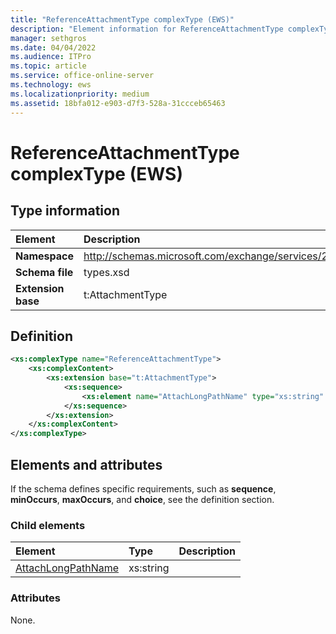 ```yaml
---
title: "ReferenceAttachmentType complexType (EWS)"
description: "Element information for ReferenceAttachmentType complexType"
manager: sethgros
ms.date: 04/04/2022
ms.audience: ITPro
ms.topic: article
ms.service: office-online-server
ms.technology: ews
ms.localizationpriority: medium
ms.assetid: 18bfa012-e903-d7f3-528a-31ccceb65463
---
```


# ReferenceAttachmentType complexType (EWS)

## Type information

|Element|Description|
|:-----|:-----|
|**Namespace** <br/> |http://schemas.microsoft.com/exchange/services/2006/types  <br/> |
|**Schema file** <br/> |types.xsd  <br/> |
|**Extension base** <br/> |t:AttachmentType  <br/> |
   
## Definition

```XML
<xs:complexType name="ReferenceAttachmentType">
    <xs:complexContent>
        <xs:extension base="t:AttachmentType">
            <xs:sequence>
                <xs:element name="AttachLongPathName" type="xs:string" maxOccurs="1" minOccurs="0"></xs:element>
            </xs:sequence>
        </xs:extension>
    </xs:complexContent>
</xs:complexType>

```

## Elements and attributes

If the schema defines specific requirements, such as **sequence**, **minOccurs**, **maxOccurs**, and **choice**, see the definition section. 
  
### Child elements

|**Element**|**Type**|**Description**|
|:-----|:-----|:-----|
|[AttachLongPathName](attachlongpathname.md) <br/> |xs:string  <br/> ||
   
### Attributes

None.